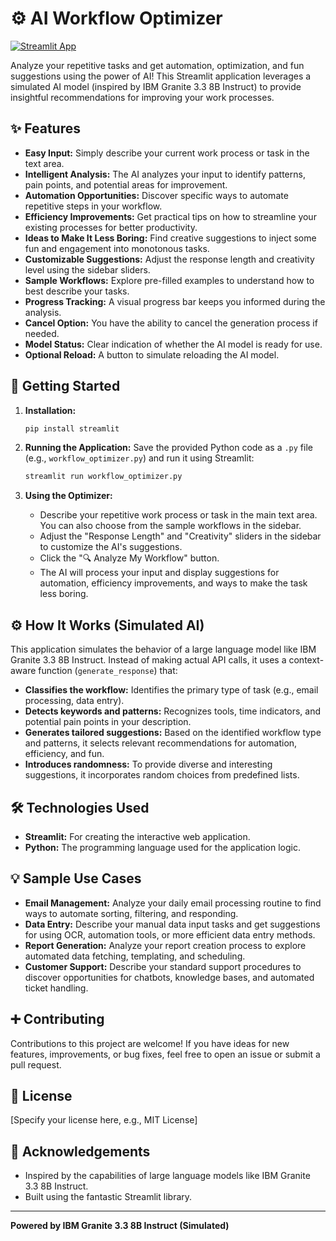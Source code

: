 # ⚙️ AI Workflow Optimizer

[![Streamlit App](https://static.streamlit.io/badges/streamlit_badge_black_white.svg)](https://your-streamlit-app-url)

Analyze your repetitive tasks and get automation, optimization, and fun suggestions using the power of AI! This Streamlit application leverages a simulated AI model (inspired by IBM Granite 3.3 8B Instruct) to provide insightful recommendations for improving your work processes.

## ✨ Features

* **Easy Input:** Simply describe your current work process or task in the text area.
* **Intelligent Analysis:** The AI analyzes your input to identify patterns, pain points, and potential areas for improvement.
* **Automation Opportunities:** Discover specific ways to automate repetitive steps in your workflow.
* **Efficiency Improvements:** Get practical tips on how to streamline your existing processes for better productivity.
* **Ideas to Make It Less Boring:** Find creative suggestions to inject some fun and engagement into monotonous tasks.
* **Customizable Suggestions:** Adjust the response length and creativity level using the sidebar sliders.
* **Sample Workflows:** Explore pre-filled examples to understand how to best describe your tasks.
* **Progress Tracking:** A visual progress bar keeps you informed during the analysis.
* **Cancel Option:** You have the ability to cancel the generation process if needed.
* **Model Status:** Clear indication of whether the AI model is ready for use.
* **Optional Reload:** A button to simulate reloading the AI model.

## 🚀 Getting Started

1.  **Installation:**
    ```bash
    pip install streamlit
    ```

2.  **Running the Application:**
    Save the provided Python code as a `.py` file (e.g., `workflow_optimizer.py`) and run it using Streamlit:
    ```bash
    streamlit run workflow_optimizer.py
    ```

3.  **Using the Optimizer:**
    * Describe your repetitive work process or task in the main text area. You can also choose from the sample workflows in the sidebar.
    * Adjust the "Response Length" and "Creativity" sliders in the sidebar to customize the AI's suggestions.
    * Click the "🔍 Analyze My Workflow" button.
    * The AI will process your input and display suggestions for automation, efficiency improvements, and ways to make the task less boring.

## ⚙️ How It Works (Simulated AI)

This application simulates the behavior of a large language model like IBM Granite 3.3 8B Instruct. Instead of making actual API calls, it uses a context-aware function (`generate_response`) that:

* **Classifies the workflow:** Identifies the primary type of task (e.g., email processing, data entry).
* **Detects keywords and patterns:** Recognizes tools, time indicators, and potential pain points in your description.
* **Generates tailored suggestions:** Based on the identified workflow type and patterns, it selects relevant recommendations for automation, efficiency, and fun.
* **Introduces randomness:** To provide diverse and interesting suggestions, it incorporates random choices from predefined lists.

## 🛠️ Technologies Used

* **Streamlit:** For creating the interactive web application.
* **Python:** The programming language used for the application logic.

## 💡 Sample Use Cases

* **Email Management:** Analyze your daily email processing routine to find ways to automate sorting, filtering, and responding.
* **Data Entry:** Describe your manual data input tasks and get suggestions for using OCR, automation tools, or more efficient data entry methods.
* **Report Generation:** Analyze your report creation process to explore automated data fetching, templating, and scheduling.
* **Customer Support:** Describe your standard support procedures to discover opportunities for chatbots, knowledge bases, and automated ticket handling.

## ➕ Contributing

Contributions to this project are welcome! If you have ideas for new features, improvements, or bug fixes, feel free to open an issue or submit a pull request.

## 📜 License

[Specify your license here, e.g., MIT License]

## 🤝 Acknowledgements

* Inspired by the capabilities of large language models like IBM Granite 3.3 8B Instruct.
* Built using the fantastic Streamlit library.

---

**Powered by IBM Granite 3.3 8B Instruct (Simulated)**